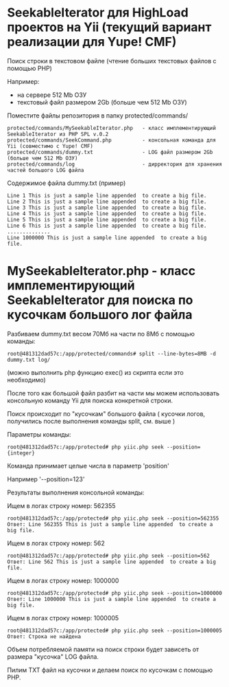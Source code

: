 # SeekableIterator для HighLoad проектов на Yii (текущий вариант реализации для Yupe! CMF)
Поиск строки в текстовом файле (чтение больших текстовых файлов с помощью PHP)

Например:
 - на сервере 512 Mb ОЗУ
 - текстовый файл размером 2Gb (больше чем 512 Mb ОЗУ)
    
Поместите файлы репозитория в папку protected/commands/ 

    protected/commands/MySeekableIterator.php   - класс имплементирующий SeekableIterator из PHP SPL v.0.2
    protected/commands/SeekCommand.php          - консольная команда для Yii (совместимо с Yupe! CMF)
    protected/commands/dummy.txt                - LOG файл размером 2Gb (больше чем 512 Mb ОЗУ)
    protected/commands/log                      - дирректория для хранения частей большого LOG файла

Содержимое файла dummy.txt (пример)

    Line 1 This is just a sample line appended  to create a big file.
    Line 2 This is just a sample line appended  to create a big file.
    Line 3 This is just a sample line appended  to create a big file.
    Line 4 This is just a sample line appended  to create a big file.
    Line 5 This is just a sample line appended  to create a big file.
    Line 6 This is just a sample line appended  to create a big file.
    ..............
    Line 1000000 This is just a sample line appended  to create a big file.
    

# MySeekableIterator.php - класс имплементирующий SeekableIterator для поиска по кусочкам большого лог файла

Разбиваем dummy.txt весом 70Мб на части по 8Мб с помощью команды:

    root@481312dad57c:/app/protected/commands# split --line-bytes=8MB -d dummy.txt log/
    
(можно выполнить php функцию exec() из скрипта если это необходимо)

После того как большой файл разбит на части мы можем использовать консольную команду Yii для поиска конкретной строки.

Поиск происходит по "кусочкам" большого файла ( кусочки логов, получились после выполнения команды split, см. выше )

Параметры команды:

    root@481312dad57c:/app/protected# php yiic.php seek --position={integer}

Команда принимает целые числа в параметр 'position'

Например '--position=123'

Результаты выполнения консольной команды:

Ищем в логах строку номер: 562355

    root@481312dad57c:/app/protected# php yiic.php seek --position=562355
    Ответ: Line 562355 This is just a sample line appended  to create a big file.

Ищем в логах строку номер: 562

    root@481312dad57c:/app/protected# php yiic.php seek --position=562
    Ответ: Line 562 This is just a sample line appended  to create a big file.

Ищем в логах строку номер: 1000000

    root@481312dad57c:/app/protected# php yiic.php seek --position=1000000
    Ответ: Line 1000000 This is just a sample line appended  to create a big file.

Ищем в логах строку номер: 1000005

    root@481312dad57c:/app/protected# php yiic.php seek --position=1000005
    Ответ: Строка не найдена

Объем потребляемой памяти на поиск строки будет зависеть от размера "кусочка" LOG файла.

Пилим TXT файл на кусочки и делаем поиск по кусочкам с помощью PHP.
